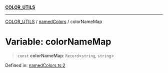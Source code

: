 [**COLOR_UTILS**](../../README.md)

***

[COLOR_UTILS](../../README.md) / [namedColors](../README.md) / colorNameMap

# Variable: colorNameMap

> `const` **colorNameMap**: `Record`\<`string`, `string`\>

Defined in: [namedColors.ts:2](https://github.com/dailker/everyutil-js/blob/b3e269da55b7d96c15eb37e98c5c4f6b94f05f6f/src/color/namedColors.ts#L2)

